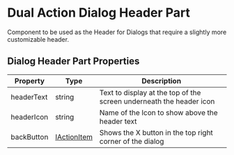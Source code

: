 # Dual Action Dialog Header Part

Component to be used as the Header for Dialogs that require a slightly more customizable header.

## Dialog Header Part Properties

| Property | Type   | Description
|----------|--------|-------------
| headerText | string | Text to display at the top of the screen underneath the header icon
| headerIcon | string | Name of the Icon to show above the header text
| backButton | [IActionItem](../../../core/interfaces/action-item.interface.ts) | Shows the X button in the top right corner of the dialog